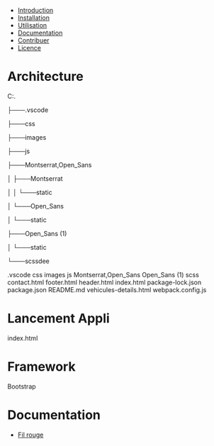 - [Introduction](#introduction)
- [Installation](#installation)
- [Utilisation](#utilisation)
- [Documentation](#documentation)
- [Contribuer](#contribuer)
- [Licence](#licence)

# Architecture

C:.

├───.vscode

├───css

├───images

├───js

├───Montserrat,Open_Sans

│   ├───Montserrat

│   │   └───static

│   └───Open_Sans

│       └───static

├───Open_Sans (1)

│   └───static

└───scssdee

.vscode
css
images
js
Montserrat,Open_Sans
Open_Sans (1)
scss
contact.html
footer.html
header.html
index.html
package-lock.json
package.json
README.md
vehicules-details.html
webpack.config.js

# Lancement Appli
index.html

# Framework
Bootstrap

# Documentation
- [Fil rouge](docs/filRougeC3_Georges_LAMBERT.pdf)

